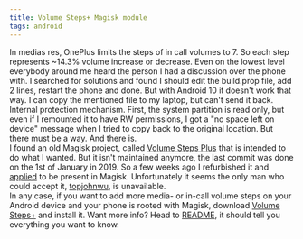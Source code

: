 ```yaml
---
title: Volume Steps+ Magisk module
tags: android
---
```

In medias res, OnePlus limits the steps of in call volumes to 7. So each step represents ~14.3% volume increase or decrease. Even on the lowest level everybody around me heard the person I had a discussion over the phone with. I searched for solutions and found I should edit the build.prop file, add 2 lines, restart the phone and done. But with Android 10 it doesn't work that way. I can copy the mentioned file to my laptop, but can't send it back. Internal protection mechanism. First, the system partition is read only, but even if I remounted it to have RW permissions, I got a "no space left on device" message when I tried to copy back to the original location. But there must be a way. And there is.  
I found an old Magisk project, called [Volume Steps Plus](https://github.com/WilomanCZ/Volume-Steps-Plus---Magisk-Module) that is intended to do what I wanted. But it isn't maintained anymore, the last commit was done on the 1st of January in 2019. So a few weeks ago I refurbished it and [applied](https://github.com/Magisk-Modules-Repo/submission/issues/830) to be present in Magisk. Unfortunately it seems the only man who could accept it, [topjohnwu](https://github.com/topjohnwu), is unavailable.  
In any case, if you want to add more media- or in-call volume steps on your Android device and your phone is rooted with Magisk, download [Volume Steps+](https://github.com/peterroth/VolumeStepsPlus) and install it. Want more info? Head to [README](https://github.com/peterroth/VolumeStepsPlus/blob/master/README.md), it should tell you everything you want to know.